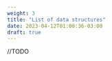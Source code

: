 ```yaml
---
weight: 3
title: "List of data structures"
date: 2023-04-12T01:00:36-03:00
draft: true
---
```


//TODO